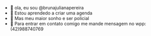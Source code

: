 - 👋 ola, eu sou @brunajulianapereira
- 🌱 Estou aprendedo a criar uma agenda
- 💞️  Mas meu maior sonho e ser policial
- :mag_right: Para entrar em contato comigo me mande mensagem no wpp: (42)988740769

<!---
brunajulianapereira/brunajulianapereira is a ✨ special ✨ repository because its `README.md` (this file) appears on your GitHub profile.
You can click the Preview link to take a look at your changes.
--->
